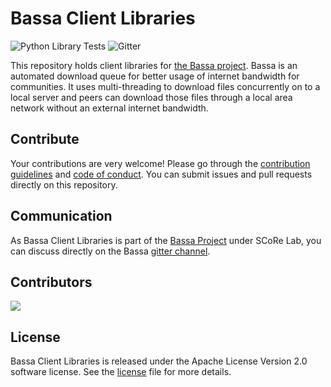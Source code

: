# Bassa Client Libraries
![Python Library Tests](https://github.com/scorelab/BassaClient/workflows/Bassa%20Client%20Library%20Tests/badge.svg?branch=master) ![Gitter](https://img.shields.io/gitter/room/scorelab/bassa) 

This repository holds client libraries for [the Bassa project](https://github.com/scorelab/bassa). Bassa is an automated download queue for better usage of internet bandwidth for communities. It uses multi-threading to download files concurrently on to a local server and peers can download those files through a local area network without an external internet bandwidth.

## Contribute
Your contributions are very welcome! Please go through the [contribution guidelines](https://github.com/scorelab/BassaClient/blob/master/CONTRIBUTING.md) and [code of conduct](https://github.com/scorelab/BassaClient/blob/master/CODE_OF_CONDUCT.md). You can submit issues and pull requests directly on this repository.

## Communication
As Bassa Client Libraries is part of the [Bassa Project](https://github.com/scorelab/Bassa) under SCoRe Lab, you can discuss directly on the Bassa [gitter channel](https://gitter.im/scorelab/Bassa).

## Contributors
<a href="https://github.com/scorelab/BassaClient/graphs/contributors">
  <img src="https://contributors-img.web.app/image?repo=scorelab/BassaClient" />
</a>

## License
Bassa Client Libraries is released under the Apache License Version 2.0 software license. See the [license](https://github.com/scorelab/BassaClient/blob/master/LICENSE) file for more details.
